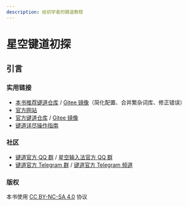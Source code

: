 ```yaml
---
description: 给初学者的键道教程
---
```


# 星空键道初探

## 引言 <a href="#introduction" id="introduction"></a>

### 实用链接 <a href="#usefull-links" id="usefull-links"></a>

* [本书推荐键道仓库](https://github.com/amorphobia/rime-jiandao) / [Gitee 镜像](https://gitee.com/amorphobia/rime-jiandao)（简化配置、合并繁杂词库、修正错误）
* [官方网站](https://xkinput.gitee.io)
* [官方键道仓库](https://github.com/xkinput/Rime\_JD) / [Gitee 镜像](https://gitee.com/xkinput/Rime\_JD)
* [键道详尽操作指南](https://pingshunhuangalex.gitbook.io/rime-xkjd)

### 社区 <a href="#community" id="community"></a>

* [键道官方 QQ 群](https://jq.qq.com/?\_wv=1027\&k=c1T3vOwc) / [星空输入法官方 QQ 群](https://jq.qq.com/?\_wv=1027\&k=5sTEYIQ)
* [键道官方 Telegram 群](https://t.me/xkinput) / [键道官方 Telegram 频道](https://t.me/rimejd)

### 版权 <a href="#copyright" id="copyright"></a>

本书使用 [CC BY-NC-SA 4.0](https://creativecommons.org/licenses/by-nc-sa/4.0/) 协议
